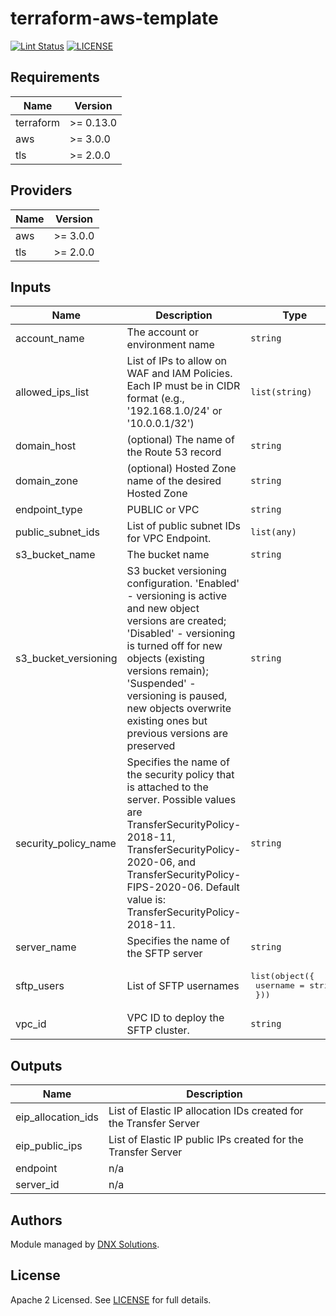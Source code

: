 # terraform-aws-template

[![Lint Status](https://github.com/DNXLabs/terraform-aws-template/workflows/Lint/badge.svg)](https://github.com/DNXLabs/terraform-aws-template/actions)
[![LICENSE](https://img.shields.io/github/license/DNXLabs/terraform-aws-template)](https://github.com/DNXLabs/terraform-aws-template/blob/master/LICENSE)

<!--- BEGIN_TF_DOCS --->

## Requirements

| Name | Version |
|------|---------|
| terraform | >= 0.13.0 |
| aws | >= 3.0.0 |
| tls | >= 2.0.0 |

## Providers

| Name | Version |
|------|---------|
| aws | >= 3.0.0 |
| tls | >= 2.0.0 |

## Inputs

| Name | Description | Type | Default | Required |
|------|-------------|------|---------|:--------:|
| account\_name | The account or environment name | `string` | n/a | yes |
| allowed\_ips\_list | List of IPs to allow on WAF and IAM Policies. Each IP must be in CIDR format (e.g., '192.168.1.0/24' or '10.0.0.1/32') | `list(string)` | n/a | yes |
| domain\_host | (optional) The name of the Route 53 record | `string` | `""` | no |
| domain\_zone | (optional) Hosted Zone name of the desired Hosted Zone | `string` | `""` | no |
| endpoint\_type | PUBLIC or VPC | `string` | `"PUBLIC"` | no |
| public\_subnet\_ids | List of public subnet IDs for VPC Endpoint. | `list(any)` | `[]` | no |
| s3\_bucket\_name | The bucket name | `string` | n/a | yes |
| s3\_bucket\_versioning | S3 bucket versioning configuration. 'Enabled' - versioning is active and new object versions are created; 'Disabled' - versioning is turned off for new objects (existing versions remain); 'Suspended' - versioning is paused, new objects overwrite existing ones but previous versions are preserved | `string` | `"Enabled"` | no |
| security\_policy\_name | Specifies the name of the security policy that is attached to the server. Possible values are TransferSecurityPolicy-2018-11, TransferSecurityPolicy-2020-06, and TransferSecurityPolicy-FIPS-2020-06. Default value is: TransferSecurityPolicy-2018-11. | `string` | `"TransferSecurityPolicy-2018-11"` | no |
| server\_name | Specifies the name of the SFTP server | `string` | n/a | yes |
| sftp\_users | List of SFTP usernames | <pre>list(object({<br>    username = string<br>  }))</pre> | `[]` | no |
| vpc\_id | VPC ID to deploy the SFTP cluster. | `string` | n/a | yes |

## Outputs

| Name | Description |
|------|-------------|
| eip\_allocation\_ids | List of Elastic IP allocation IDs created for the Transfer Server |
| eip\_public\_ips | List of Elastic IP public IPs created for the Transfer Server |
| endpoint | n/a |
| server\_id | n/a |

<!--- END_TF_DOCS --->

## Authors

Module managed by [DNX Solutions](https://github.com/DNXLabs).

## License

Apache 2 Licensed. See [LICENSE](https://github.com/DNXLabs/terraform-aws-template/blob/master/LICENSE) for full details.